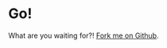 # Go!

What are you waiting for?! [Fork me on Github](http://www.github.com/eyalar/GenericOnePage).
